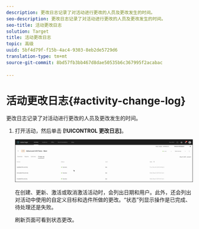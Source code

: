 ```yaml
---
description: 更改日志记录了对活动进行更改的人员及更改发生的时间。
seo-description: 更改日志记录了对活动进行更改的人员及更改发生的时间。
seo-title: 活动更改日志
solution: Target
title: 活动更改日志
topic: 高级
uuid: 5bf4d79f-f15b-4ac4-9303-8eb2de5729d6
translation-type: tm+mt
source-git-commit: 8bd57fb3bb467d8dae50535b6c367995f2acabac

---
```



# 活动更改日志{#activity-change-log}

更改日志记录了对活动进行更改的人员及更改发生的时间。

1. 打开活动，然后单击 **[!UICONTROL 更改日志]**。

   ![活动更改日志](/help/c-activities/assets/change_log.png)

   在创建、更新、激活或取消激活活动时，会列出日期和用户。此外，还会列出对活动中使用的自定义目标和选件所做的更改。“状态”列显示操作是已完成、待处理还是失败。

   刷新页面可看到状态更改。
